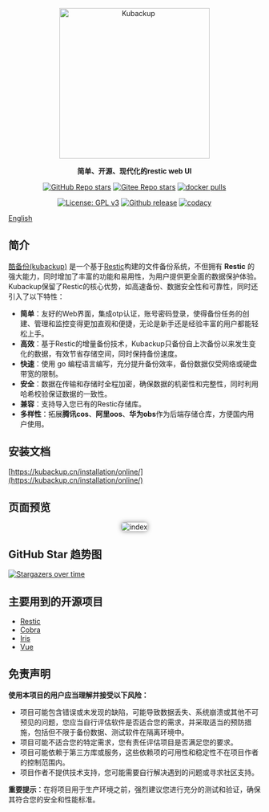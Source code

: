 <p align="center"><a target="_blank" href="https://kubackup.cn"><img src="https://cos.kubackup.cn/img/kubackup-bar.png" alt="Kubackup" width="300" /></a></p>
<p align="center"><b>简单、开源、现代化的restic web UI</b></p>
<p align="center">
  <a target="_blank" href="https://github.com/kubackup/kubackup"><img alt="GitHub Repo stars" src="https://img.shields.io/github/stars/kubackup/kubackup?style=flat&logo=github"></a>
  <a target="_blank" style="padding-top: 5px" href="https://gitee.com/kubackup/kubackup"><img alt="Gitee Repo stars" src="https://gitee.com/kubackup/kubackup/badge/star.svg?theme=dark"></a>
  <a target="_blank" href="https://hub.docker.com/r/kubackup/kubackup"><img src="https://img.shields.io/docker/pulls/kubackup/kubackup" alt="docker pulls"/></a>
</p>
<p align="center">
  <a target="_blank" href="https://www.gnu.org/licenses/gpl-3.0.html"><img src="https://shields.io/github/license/kubackup/kubackup?color=%231890FF" alt="License: GPL v3"></a>
  <a target="_blank" href="https://github.com/kubackup/kubackup/releases"><img src="https://img.shields.io/github/v/release/kubackup/kubackup" alt="Github release"></a>
  <a target="_blank" href="https://app.codacy.com/gh/kubackup/kubackup/dashboard?utm_source=gh&utm_medium=referral&utm_content=&utm_campaign=Badge_grade"><img src="https://app.codacy.com/project/badge/Grade/8e1a63fabe8b441cb31d5a70bd0291be" alt="codacy"/></a>
</p>

[English](README.en.md)

## 简介
    
[酷备份(kubackup)](https://kubackup.cn) 是一个基于[Restic](https://github.com/restic/restic)构建的文件备份系统，不但拥有 **Restic** 的强大能力，同时增加了丰富的功能和易用性，为用户提供更全面的数据保护体验。Kubackup保留了Restic的核心优势，如高速备份、数据安全性和可靠性，同时还引入了以下特性：

- **简单**：友好的Web界面，集成otp认证，账号密码登录，使得备份任务的创建、管理和监控变得更加直观和便捷，无论是新手还是经验丰富的用户都能轻松上手。
- **高效**：基于Restic的增量备份技术，Kubackup只备份自上次备份以来发生变化的数据，有效节省存储空间，同时保持备份速度。
- **快速**：使用 go 编程语言编写，充分提升备份效率，备份数据仅受网络或硬盘带宽的限制。
- **安全**：数据在传输和存储时全程加密，确保数据的机密性和完整性，同时利用哈希校验保证数据的一致性。
- **兼容**：支持导入您已有的Restic存储库。
- **多样性**：拓展**腾讯cos**、**阿里oos**、**华为obs**作为后端存储仓库，方便国内用户使用。

## 安装文档

[https://kubackup.cn/installation/online/](https://kubackup.cn/installation/online/)

## 页面预览

<p align="center">
    <img style="box-shadow: 0 0 10px rgba(0,0,0,0.5);border-radius: 5px;" src="https://cos.kubackup.cn/img/index.png" alt="index"/>
</p>

## GitHub Star 趋势图

[![Stargazers over time](https://starchart.cc/kubackup/kubackup.svg?variant=light)](https://starchart.cc/kubackup/kubackup)


## 主要用到的开源项目

* [Restic](https://github.com/restic/restic)
* [Cobra](https://github.com/spf13/cobra)
* [Iris](https://github.com/kataras/iris)
* [Vue](https://github.com/vuejs/vue)


## 免责声明

**使用本项目的用户应当理解并接受以下风险：**
- 项目可能包含错误或未发现的缺陷，可能导致数据丢失、系统崩溃或其他不可预见的问题，您应当自行评估软件是否适合您的需求，并采取适当的预防措施，包括但不限于备份数据、测试软件在隔离环境中。
- 项目可能不适合您的特定需求，您有责任评估项目是否满足您的要求。
- 项目可能依赖于第三方库或服务，这些依赖项的可用性和稳定性不在项目作者的控制范围内。
- 项目作者不提供技术支持，您可能需要自行解决遇到的问题或寻求社区支持。

**重要提示**：在将项目用于生产环境之前，强烈建议您进行充分的测试和验证，确保其符合您的安全和性能标准。
